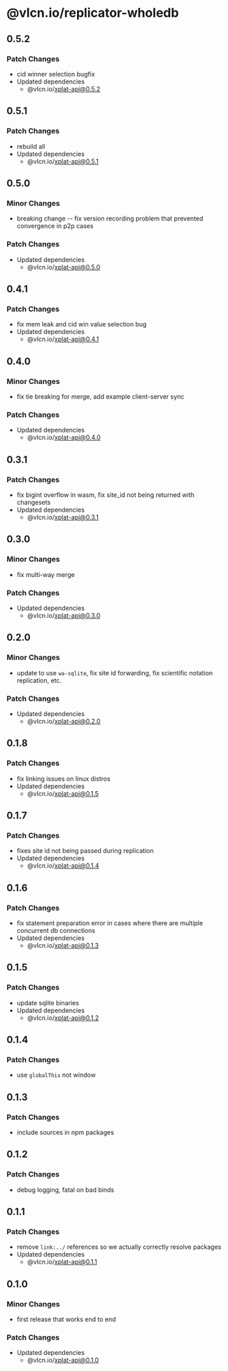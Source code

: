 # @vlcn.io/replicator-wholedb

## 0.5.2

### Patch Changes

- cid winner selection bugfix
- Updated dependencies
  - @vlcn.io/xplat-api@0.5.2

## 0.5.1

### Patch Changes

- rebuild all
- Updated dependencies
  - @vlcn.io/xplat-api@0.5.1

## 0.5.0

### Minor Changes

- breaking change -- fix version recording problem that prevented convergence in p2p cases

### Patch Changes

- Updated dependencies
  - @vlcn.io/xplat-api@0.5.0

## 0.4.1

### Patch Changes

- fix mem leak and cid win value selection bug
- Updated dependencies
  - @vlcn.io/xplat-api@0.4.1

## 0.4.0

### Minor Changes

- fix tie breaking for merge, add example client-server sync

### Patch Changes

- Updated dependencies
  - @vlcn.io/xplat-api@0.4.0

## 0.3.1

### Patch Changes

- fix bigint overflow in wasm, fix site_id not being returned with changesets
- Updated dependencies
  - @vlcn.io/xplat-api@0.3.1

## 0.3.0

### Minor Changes

- fix multi-way merge

### Patch Changes

- Updated dependencies
  - @vlcn.io/xplat-api@0.3.0

## 0.2.0

### Minor Changes

- update to use `wa-sqlite`, fix site id forwarding, fix scientific notation replication, etc.

### Patch Changes

- Updated dependencies
  - @vlcn.io/xplat-api@0.2.0

## 0.1.8

### Patch Changes

- fix linking issues on linux distros
- Updated dependencies
  - @vlcn.io/xplat-api@0.1.5

## 0.1.7

### Patch Changes

- fixes site id not being passed during replication
- Updated dependencies
  - @vlcn.io/xplat-api@0.1.4

## 0.1.6

### Patch Changes

- fix statement preparation error in cases where there are multiple concurrent db connections
- Updated dependencies
  - @vlcn.io/xplat-api@0.1.3

## 0.1.5

### Patch Changes

- update sqlite binaries
- Updated dependencies
  - @vlcn.io/xplat-api@0.1.2

## 0.1.4

### Patch Changes

- use `globalThis` not window

## 0.1.3

### Patch Changes

- include sources in npm packages

## 0.1.2

### Patch Changes

- debug logging, fatal on bad binds

## 0.1.1

### Patch Changes

- remove `link:../` references so we actually correctly resolve packages
- Updated dependencies
  - @vlcn.io/xplat-api@0.1.1

## 0.1.0

### Minor Changes

- first release that works end to end

### Patch Changes

- Updated dependencies
  - @vlcn.io/xplat-api@0.1.0

